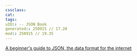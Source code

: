 ```yaml
---
cssclass:
cat:
tags:
uID:: -- JSON Book
generated:: 250915 // 17.20
mod:: 250915 // 19.35
---
```


[A beginner's guide to JSON, the data format for the internet](Slurped%20Pages/A%20beginner's%20guide%20to%20JSON,%20the%20data%20format%20for%20the%20internet.md)
